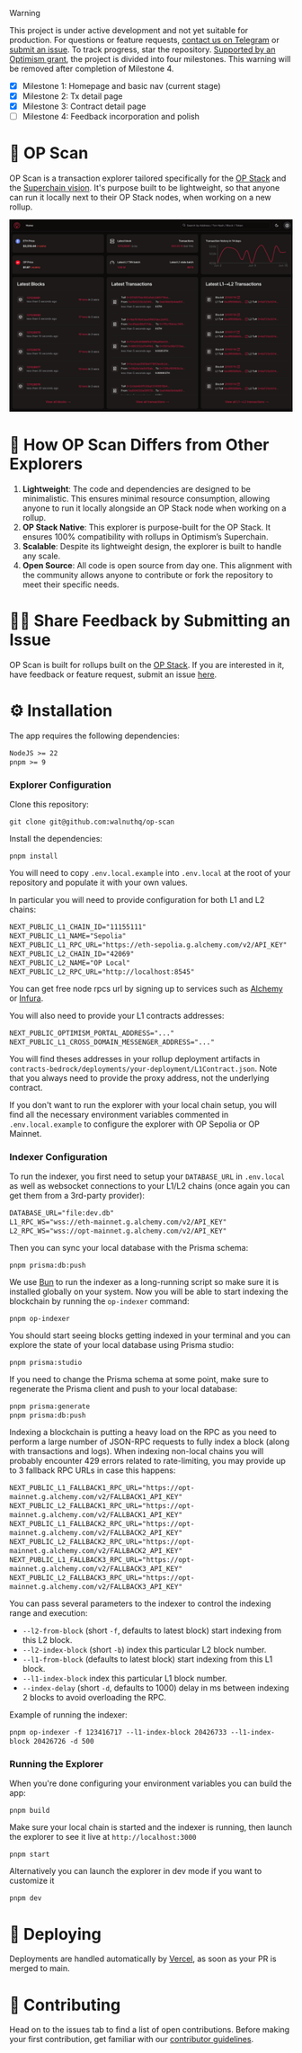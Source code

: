 > [!WARNING]
> This project is under active development and not yet suitable for production. For questions or feature requests, [contact us on Telegram](https://t.me/+DYI4FMia43I1NDI8) or [submit an issue](https://github.com/walnuthq/op-scan/issues). To track progress, star the repository. [Supported by an Optimism grant](https://gov.optimism.io/t/season-5-cycle-19-intent-1-developer-advisory-board-finalists-review/7899?u=0xmilton), the project is divided into four milestones. This warning will be removed after completion of Milestone 4.
>
> - [x] Milestone 1: Homepage and basic nav (current stage)
> - [x] Milestone 2: Tx detail page
> - [x] Milestone 3: Contract detail page
> - [ ] Milestone 4: Feedback incorporation and polish

# 🔎 OP Scan

OP Scan is a transaction explorer tailored specifically for the [OP Stack](https://docs.optimism.io/builders/chain-operators/tutorials/create-l2-rollup) and the [Superchain vision](https://www.youtube.com/watch?v=O6vYNgrQ1LE). It's purpose built to be lightweight, so that anyone can run it locally next to their OP Stack nodes, when working on a new rollup.

![screenshot](screenshot.png)

# 🦄 How OP Scan Differs from Other Explorers

1. **Lightweight**: The code and dependencies are designed to be minimalistic. This ensures minimal resource consumption, allowing anyone to run it locally alongside an OP Stack node when working on a rollup.
2. **OP Stack Native**: This explorer is purpose-built for the OP Stack. It ensures 100% compatibility with rollups in Optimism’s Superchain.
3. **Scalable**: Despite its lightweight design, the explorer is built to handle any scale.
4. **Open Source**: All code is open source from day one. This alignment with the community allows anyone to contribute or fork the repository to meet their specific needs.

# 🙋‍♀️ Share Feedback by Submitting an Issue

OP Scan is built for rollups built on the [OP Stack](https://docs.optimism.io/builders/chain-operators/tutorials/create-l2-rollup). If you are interested in it, have feedback or feature request, submit an issue [here](https://github.com/walnuthq/op-scan/issues).

# ⚙️ Installation

The app requires the following dependencies:

```
NodeJS >= 22
pnpm >= 9
```

### Explorer Configuration

Clone this repository:

```
git clone git@github.com:walnuthq/op-scan
```

Install the dependencies:

```
pnpm install
```

You will need to copy `.env.local.example` into `.env.local` at the root of your repository and populate it with your own values.

In particular you will need to provide configuration for both L1 and L2 chains:

```
NEXT_PUBLIC_L1_CHAIN_ID="11155111"
NEXT_PUBLIC_L1_NAME="Sepolia"
NEXT_PUBLIC_L1_RPC_URL="https://eth-sepolia.g.alchemy.com/v2/API_KEY"
NEXT_PUBLIC_L2_CHAIN_ID="42069"
NEXT_PUBLIC_L2_NAME="OP Local"
NEXT_PUBLIC_L2_RPC_URL="http://localhost:8545"
```

You can get free node rpcs url by signing up to services such as [Alchemy](https://www.alchemy.com/) or [Infura](https://www.infura.io/).

You will also need to provide your L1 contracts addresses:

```
NEXT_PUBLIC_OPTIMISM_PORTAL_ADDRESS="..."
NEXT_PUBLIC_L1_CROSS_DOMAIN_MESSENGER_ADDRESS="..."
```

You will find theses addresses in your rollup deployment artifacts in `contracts-bedrock/deployments/your-deployment/L1Contract.json`.
Note that you always need to provide the proxy address, not the underlying contract.

If you don't want to run the explorer with your local chain setup, you will find all the necessary environment variables commented in `.env.local.example` to configure the explorer with OP Sepolia or OP Mainnet.

### Indexer Configuration

To run the indexer, you first need to setup your `DATABASE_URL` in `.env.local` as well as websocket connections to your L1/L2 chains (once again you can get them from a 3rd-party provider):

```
DATABASE_URL="file:dev.db"
L1_RPC_WS="wss://eth-mainnet.g.alchemy.com/v2/API_KEY"
L2_RPC_WS="wss://opt-mainnet.g.alchemy.com/v2/API_KEY"
```

Then you can sync your local database with the Prisma schema:

```
pnpm prisma:db:push
```

We use [Bun](https://bun.sh/) to run the indexer as a long-running script so make sure it is installed globally on your system.
Now you will be able to start indexing the blockchain by running the `op-indexer` command:

```
pnpm op-indexer
```

You should start seeing blocks getting indexed in your terminal and you can explore the state of your local database using Prisma studio:

```
pnpm prisma:studio
```

If you need to change the Prisma schema at some point, make sure to regenerate the Prisma client and push to your local database:

```
pnpm prisma:generate
pnpm prisma:db:push
```

Indexing a blockchain is putting a heavy load on the RPC as you need to perform a large number of JSON-RPC requests to fully index a block (along with transactions and logs).
When indexing non-local chains you will probably encounter 429 errors related to rate-limiting, you may provide up to 3 fallback RPC URLs in case this happens:

```
NEXT_PUBLIC_L1_FALLBACK1_RPC_URL="https://opt-mainnet.g.alchemy.com/v2/FALLBACK1_API_KEY"
NEXT_PUBLIC_L2_FALLBACK1_RPC_URL="https://opt-mainnet.g.alchemy.com/v2/FALLBACK1_API_KEY"
NEXT_PUBLIC_L1_FALLBACK2_RPC_URL="https://opt-mainnet.g.alchemy.com/v2/FALLBACK2_API_KEY"
NEXT_PUBLIC_L2_FALLBACK2_RPC_URL="https://opt-mainnet.g.alchemy.com/v2/FALLBACK2_API_KEY"
NEXT_PUBLIC_L1_FALLBACK3_RPC_URL="https://opt-mainnet.g.alchemy.com/v2/FALLBACK3_API_KEY"
NEXT_PUBLIC_L2_FALLBACK3_RPC_URL="https://opt-mainnet.g.alchemy.com/v2/FALLBACK3_API_KEY"
```

You can pass several parameters to the indexer to control the indexing range and execution:

- `--l2-from-block` (short `-f`, defaults to latest block) start indexing from this L2 block.
- `--l2-index-block` (short `-b`) index this particular L2 block number.
- `--l1-from-block` (defaults to latest block) start indexing from this L1 block.
- `--l1-index-block` index this particular L1 block number.
- `--index-delay` (short `-d`, defaults to 1000) delay in ms between indexing 2 blocks to avoid overloading the RPC.

Example of running the indexer:

```
pnpm op-indexer -f 123416717 --l1-index-block 20426733 --l1-index-block 20426726 -d 500
```

### Running the Explorer

When you're done configuring your environment variables you can build the app:

```
pnpm build
```

Make sure your local chain is started and the indexer is running, then launch the explorer to see it live at `http://localhost:3000`

```
pnpm start
```

Alternatively you can launch the explorer in dev mode if you want to customize it

```
pnpm dev
```

# 🚀 Deploying

Deployments are handled automatically by [Vercel](https://www.vercel.com/), as soon as your PR is merged to main.

# 🤗 Contributing

Head on to the issues tab to find a list of open contributions. Before making your first contribution, get familiar with our [contributor guidelines](https://github.com/walnuthq/op-scan/issues/1).
